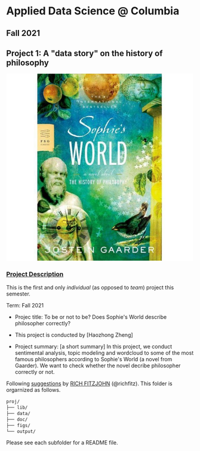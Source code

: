 # Applied Data Science @ Columbia
## Fall 2021
## Project 1: A "data story" on the history of philosophy

<img src="figs/Sophies World.jpg" width="500">

### [Project Description](doc/)
This is the first and only *individual* (as opposed to *team*) project this semester. 

Term: Fall 2021

+ Projec title: To be or not to be? Does Sophie's World describe philosopher correctly?
+ This project is conducted by [Haozhong Zheng]



+ Project summary: [a short summary] In this project, we conduct sentimental analysis, topic modeling and wordcloud to some of the most famous philosophers according to Sophie's World (a novel from Gaarder). We want to check whether the novel decribe philosopher correctly or not. 

Following [suggestions](http://nicercode.github.io/blog/2013-04-05-projects/) by [RICH FITZJOHN](http://nicercode.github.io/about/#Team) (@richfitz). This folder is orgarnized as follows.

```
proj/
├── lib/
├── data/
├── doc/
├── figs/
└── output/
```

Please see each subfolder for a README file.
